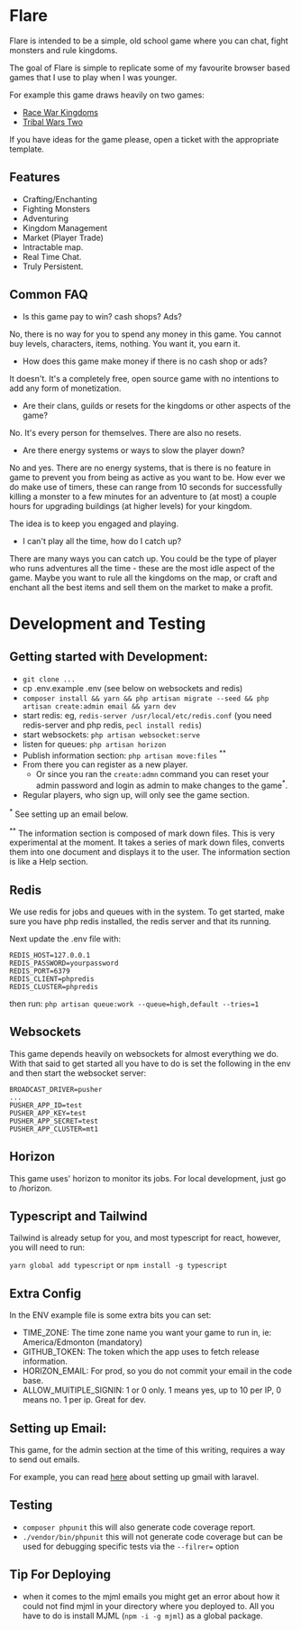 # Flare

Flare is intended to be a simple, old school game where you can chat, fight monsters and rule kingdoms.

The goal of Flare is simple to replicate some of my favourite browser based games that I use to play when I was younger.

For example this game draws heavily on two games:

- [Race War Kingdoms](http://www.glitchless.com/racewarkingdoms.html)
- [Tribal Wars Two](https://www.innogames.com/games/tribal-wars-2/)

If you have ideas for the game please, open a ticket with the appropriate template.

## Features

- Crafting/Enchanting
- Fighting Monsters
- Adventuring
- Kingdom Management
- Market (Player Trade)
- Intractable map.
- Real Time Chat.
- Truly Persistent.

## Common FAQ

- Is this game pay to win? cash shops? Ads?

No, there is no way for you to spend any money in this game. You cannot buy levels, characters, items, nothing. You want it, you earn it.

- How does this game make money if there is no cash shop or ads?

It doesn't. It's a completely free, open source game with no intentions to add any form of 
monetization.

- Are their clans, guilds or resets for the kingdoms or other aspects of the game?

No. It's every person for themselves. There are also no resets.

- Are there energy systems or ways to slow the player down?

No and yes. There are no energy systems, that is there is no feature in game to prevent you from being as active as you want to be. How ever we do make use of timers, these can range from 10 seconds for successfully killing a monster to a few minutes for an adventure to (at most) a couple hours for upgrading buildings (at higher levels) for your kingdom.

The idea is to keep you engaged and playing.

- I can't play all the time, how do I catch up?

There are many ways you can catch up. You could be the type of player who runs adventures all the time - these are the most idle aspect of the game. Maybe you want to rule all the kingdoms on the map, or craft and enchant all the best items and sell them on the market to make a profit.

# Development and Testing

## Getting started with Development:

- `git clone ...`
- cp .env.example .env (see below on websockets and redis)
- `composer install && yarn && php artisan migrate --seed && php artisan create:admin email && yarn dev`
- start redis: eg, `redis-server /usr/local/etc/redis.conf` (you need redis-server and php redis, `pecl install redis`)
- start websockets: `php artisan websocket:serve`
- listen for queues: `php artisan horizon`
- Publish information section: `php artisan move:files` <sup>**</sup>
- From there you can register as a new player.
  - Or since you ran the `create:admn` command you can reset your admin password and login as admin to make changes to the game<sup>*</sup>.
- Regular players, who sign up, will only see the game section.

<sup>*</sup> See setting up an email below.

<sup>**</sup> The information section is composed of mark down files. This is very experimental at the moment. It takes a series of mark down files, converts them into one document and displays it to the user. The information section is like a Help section.

## Redis

We use redis for jobs and queues with in the system. To get started, make sure you have php redis installed, the redis server and that its running.

Next update the .env file with:

```
REDIS_HOST=127.0.0.1
REDIS_PASSWORD=yourpassword
REDIS_PORT=6379
REDIS_CLIENT=phpredis
REDIS_CLUSTER=phpredis
```

then run: `php artisan queue:work --queue=high,default --tries=1`

## Websockets

This game depends heavily on websockets for almost everything we do. With that said to get started all you have to do is set the following in the env
and then start the websocket server:

```
BROADCAST_DRIVER=pusher
...
PUSHER_APP_ID=test
PUSHER_APP_KEY=test
PUSHER_APP_SECRET=test
PUSHER_APP_CLUSTER=mt1
```

## Horizon

This game uses' horizon to monitor its jobs. For local development, just go to /horizon.

## Typescript and Tailwind

Tailwind is already setup for you, and most typescript for react, however, you will need to run:

`yarn global add typescript` or `npm install -g typescript`

## Extra Config

In the ENV example file is some extra bits you can set:

- TIME_ZONE: The time zone name you want your game to run in, ie: America/Edmonton (mandatory)
- GITHUB_TOKEN: The token which the app uses to fetch release information.
- HORIZON_EMAIL: For prod, so you do not commit your email in the code base.
- ALLOW_MUlTIPLE_SIGNIN: 1 or 0 only. 1 means yes, up to 10 per IP, 0 means no. 1 per ip. Great for dev.

## Setting up Email:

This game, for the admin section at the time of this writing, requires a way to send out emails. 

For example, you can read [here](https://medium.com/@agavitalis/how-to-send-an-email-in-laravel-using-gmail-smtp-server-53d962f01a0c) about setting up gmail with laravel.

## Testing

- `composer phpunit` this will also generate code coverage report.
- `./vendor/bin/phpunit` this will not generate code coverage but can be used for debugging specific tests via the `--filrer=` option

## Tip For Deploying

- when it comes to the mjml emails you might get an error about how it could not find mjml in your directory where you deployed to.
  All you have to do is install MJML (`npm -i -g mjml`) as a global package.
